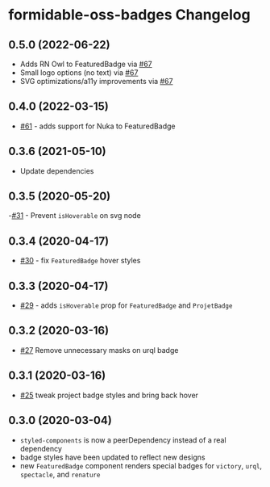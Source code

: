 # formidable-oss-badges Changelog

## 0.5.0 (2022-06-22)

- Adds RN Owl to FeaturedBadge via [#67](https://github.com/FormidableLabs/formidable-oss-badges/pull/67)
- Small logo options (no text) via [#67](https://github.com/FormidableLabs/formidable-oss-badges/pull/67)
- SVG optimizations/a11y improvements via [#67](https://github.com/FormidableLabs/formidable-oss-badges/pull/67)

## 0.4.0 (2022-03-15)

- [#61](https://github.com/FormidableLabs/formidable-oss-badges/pull/61) - adds support for Nuka to FeaturedBadge

## 0.3.6 (2021-05-10)

- Update dependencies

## 0.3.5 (2020-05-20)

-[#31](https://github.com/FormidableLabs/formidable-oss-badges/pull/31) - Prevent `isHoverable` on svg node

## 0.3.4 (2020-04-17)

- [#30](https://github.com/FormidableLabs/formidable-oss-badges/pull/30) - fix `FeaturedBadge` hover styles

## 0.3.3 (2020-04-17)

- [#29](https://github.com/FormidableLabs/formidable-oss-badges/pull/29) - adds `isHoverable` prop for `FeaturedBadge` and `ProjetBadge`

## 0.3.2 (2020-03-16)

- [#27](https://github.com/FormidableLabs/formidable-oss-badges/pull/27) Remove unnecessary masks on urql badge

## 0.3.1 (2020-03-16)

- [#25](https://github.com/FormidableLabs/formidable-oss-badges/pull/25) tweak project badge styles and bring back hover

## 0.3.0 (2020-03-04)

- `styled-components` is now a peerDependency instead of a real dependency
- badge styles have been updated to reflect new designs
- new `FeaturedBadge` component renders special badges for `victory`, `urql`, `spectacle`, and `renature`
